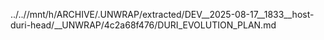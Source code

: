 ../..//mnt/h/ARCHIVE/.UNWRAP/extracted/DEV__2025-08-17__1833__host-duri-head/__UNWRAP/4c2a68f476/DURI_EVOLUTION_PLAN.md